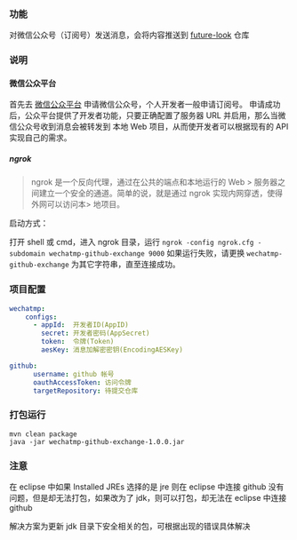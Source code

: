 

### 功能

对微信公众号（订阅号）发送消息，会将内容推送到  [future-look](https://github.com/pleuvoir/future-look) 仓库

### 说明

#### 微信公众平台

首先去 [微信公众平台](https://mp.weixin.qq.com) 申请微信公众号，个人开发者一般申请订阅号。
申请成功后，公众平台提供了开发者功能，只要正确配置了服务器 URL 并启用，那么当微信公众号收到消息会被转发到 本地 Web 项目，从而使开发者可以根据现有的 API 实现自己的需求。


##### ngrok

> ngrok 是一个反向代理，通过在公共的端点和本地运行的 Web  > 服务器之间建立一个安全的通道。简单的说，就是通过 ngrok 实现内网穿透，使得外网可以访问本> 地项目。

启动方式：

打开 shell 或 cmd，进入 ngrok 目录，运行 `ngrok -config ngrok.cfg -subdomain wechatmp-github-exchange 9000` 如果运行失败，请更换 `wechatmp-github-exchange` 为其它字符串，直至连接成功。


### 项目配置

```yml 
wechatmp:
    configs:
      - appId:  开发者ID(AppID)
        secret: 开发者密码(AppSecret) 
        token:  令牌(Token)
        aesKey: 消息加解密密钥(EncodingAESKey)

github:
      username: github 帐号
      oauthAccessToken: 访问令牌
      targetRepository: 待提交仓库  
```


### 打包运行

```
mvn clean package
java -jar wechatmp-github-exchange-1.0.0.jar
```

### 注意

在 eclipse 中如果 Installed JREs 选择的是 jre 则在 eclipse 中连接 github 没有问题，但是却无法打包，如果改为了 jdk，则可以打包，却无法在 eclipse 中连接 github 

解决方案为更新 jdk 目录下安全相关的包，可根据出现的错误具体解决
